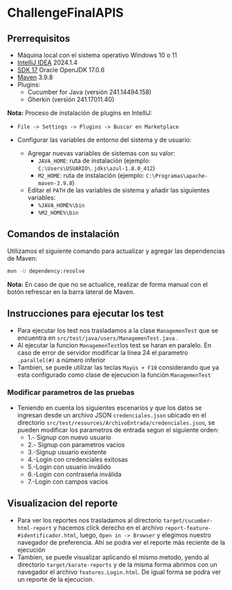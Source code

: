 # ChallengeFinalAPIS
## Prerrequisitos

- Máquina local con el sistema operativo Windows 10 o 11
- [IntelliJ IDEA](https://www.jetbrains.com/es-es/idea/download/) 2024.1.4
- [SDK 17](https://www.oracle.com/java/technologies/downloads/) Oracle OpenJDK 17.0.6
- [Maven](https://maven.apache.org/download.cgi) 3.9.8
- Plugins:
    - Cucumber for Java (versión 241.14494.158)
    - Gherkin (versión 241.17011.40)

**Nota:** Proceso de instalación de plugins en IntelliJ:
- `File -> Settings -> Plugins -> Buscar en Marketplace`

- Configurar las variables de entorno del sistema y de usuario:
    - Agregar nuevas variables de sistemas con su valor:
        - `JAVA_HOME`: ruta de instalación (ejemplo: `C:\Users\USUARIO\.jdks\azul-1.8.0_412`)
        - `M2_HOME`: ruta de instalación (ejemplo: `C:\Programas\apache-maven-3.9.8`)
    - Editar el `PATH` de las variables de sistema y añadir las siguientes variables:
        - `%JAVA_HOME%\bin`
        - `%M2_HOME%\bin`

## Comandos de instalación

Utilizamos el siguiente comando para actualizar y agregar las dependencias de Maven:
```bash
mvn -U dependency:resolve
```
**Nota:** En caso de que no se actualice, realizar de forma manual con el botón refrescar en la barra lateral de Maven.

## Instrucciones para ejecutar los test

- Para ejecutar los test nos trasladamos a la clase `ManagemenTest` que se encuentra en `src/test/java/users/ManagemenTest.java` .
- Al ejecutar la funcion `ManagemenTest`los test se haran en paralelo. En caso de error de servidor modificar
la linea 24 el parametro `.parallel(#)` a número inferior
- Tambien, se puede utilizar las teclas `Mayús + F10` considerando que ya esta configurado como clase de ejecucion
la función `ManagemenTest`
### Modificar parametros de las pruebas
- Teniendo en cuenta los siguientes escenarios y que los datos se ingresan desde un archivo JSON `credenciales.json`
ubicado en el directorio `src/test/resources/ArchivoEntrada/credenciales.json`, se pueden modificar los parametros de entrada segun el
siguiente orden:
    - 1.- Signup con nuevo usuario 
    - 2.- Signup con parametros vacios 
    - 3.-Signup usuario existente 
    - 4.-Login con credenciales exitosas
    - 5.-Login con usuario inválido
    - 6.-Login con contraseña inválida 
    - 7.-Login con campos vacíos
## Visualizacion del reporte
- Para ver los reportes nos trasladamos al directorio `target/cucumber-html-report` y hacemos click derecho en el
archivo `report-feature-#identificador.html`, luego, `Open in -> Browser` y elegimos nuestro navegador de preferencia.
Ahi se podra ver el reporte más reciente de la ejecución
- Tambien, se puede visualizar aplicando el mismo metodo, yendo al directorio `target/karate-reports` y de la misma 
forma abrimos con un navegador el archivo `features.Login.html`. De igual forma se podra ver un reporte de la ejecucion.